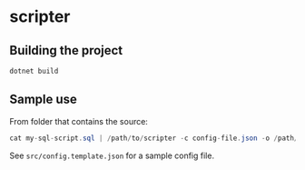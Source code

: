 # scripter

## Building the project

```csharp
dotnet build
```

## Sample use

From folder that contains the source:

```csharp
cat my-sql-script.sql | /path/to/scripter -c config-file.json -o /path/to/output.csv
```

See `src/config.template.json` for a sample config file.
